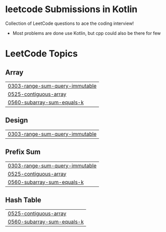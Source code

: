 # leetcode Submissions in Kotlin

Collection of LeetCode questions to ace the coding interview! 

- Most problems are done use Kotlin, but cpp could also be there for few

<!---LeetCode Topics Start-->
# LeetCode Topics
## Array
|  |
| ------- |
| [0303-range-sum-query-immutable](https://github.com/skydev-x/leetcodeSubmissions/tree/master/0303-range-sum-query-immutable) |
| [0525-contiguous-array](https://github.com/skydev-x/leetcodeSubmissions/tree/master/0525-contiguous-array) |
| [0560-subarray-sum-equals-k](https://github.com/skydev-x/leetcodeSubmissions/tree/master/0560-subarray-sum-equals-k) |
## Design
|  |
| ------- |
| [0303-range-sum-query-immutable](https://github.com/skydev-x/leetcodeSubmissions/tree/master/0303-range-sum-query-immutable) |
## Prefix Sum
|  |
| ------- |
| [0303-range-sum-query-immutable](https://github.com/skydev-x/leetcodeSubmissions/tree/master/0303-range-sum-query-immutable) |
| [0525-contiguous-array](https://github.com/skydev-x/leetcodeSubmissions/tree/master/0525-contiguous-array) |
| [0560-subarray-sum-equals-k](https://github.com/skydev-x/leetcodeSubmissions/tree/master/0560-subarray-sum-equals-k) |
## Hash Table
|  |
| ------- |
| [0525-contiguous-array](https://github.com/skydev-x/leetcodeSubmissions/tree/master/0525-contiguous-array) |
| [0560-subarray-sum-equals-k](https://github.com/skydev-x/leetcodeSubmissions/tree/master/0560-subarray-sum-equals-k) |
<!---LeetCode Topics End-->